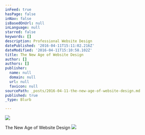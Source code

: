 ```yaml
---
inFeed: true
hasPage: false
inNav: false
isBasedOnUrl: null
inLanguage: null
starred: false
keywords: []
description: Professional Website Design
datePublished: '2016-04-11T15:11:02.216Z'
dateModified: '2016-04-11T15:10:58.102Z'
title: The New Age of Website Design
author: []
authors: []
publisher:
  name: null
  domain: null
  url: null
  favicon: null
sourcePath: _posts/2016-04-11-the-new-age-of-website-design.md
published: true
_type: Blurb

---
```

![](https://the-grid-user-content.s3-us-west-2.amazonaws.com/f23d96d1-8ac0-46c6-a2a4-a2e35ce98df9.jpg)

The New Age of Website Design
![](https://the-grid-user-content.s3-us-west-2.amazonaws.com/dfa2d1de-fde1-40ba-85bf-9997d6697fc8.jpg)